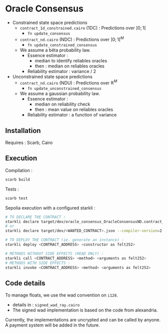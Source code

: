 # Oracle Consensus

- Constrained state space predictions
    - ``contract_1d_constrained.cairo`` (1DC) : Predictions over $]0;1[$
        - ``fn update_consensus``
    - ``contract_nd.cairo`` (NDC) : Predictions over $]0;1[^M$
        - ``fn update_constrained_consensus``
    - We assume a bêta probability law.
        - Essence estimator : 
            - median to identify reliables oracles
            - then : median on reliables oracles
        - Reliability estimator : variance / 2
- Unconstrained state space predictions
    - ``contract_nd.cairo`` (NDU) : Predictions over $\mathbb{R}^M$
        - ``fn update_unconstrained_consensus``
    - We assume a gaussian probability law.
        - Essence estimator :
            - median on reliability check
            - then : mean value on reliables oracles
        - Reliability estimator : a function of variance

## Installation

Requires : Scarb, Cairo

## Execution

Compilation :
```bash
scarb build
```

Tests :
```bash
scarb test
```

Sepolia execution with a configured starkli :

```bash
# TO DECLARE THE CONTRACT :
starkli declare target/dev/oracle_consensus_OracleConsensusND.contract_class.json --compiler-version=2.4.0
# or
starkli declare target/dev/<WANTED_CONTRACT>.json --compiler-version=2.4.0

# TO DEPLOY THE CONTRACT (ie. generate an instance) :
starkli deploy <CONTRACT_ADDRESS> <constructor as felt252>
```

```bash
# METHODS WITHOUT SIDE EFFECTS (READ ONLY) :
starkli call <CONTRACT_ADDRESS> <method> <arguments as felt252> 
# METHODS WITH SIDE EFFECTS :
starkli invoke <CONTRACT_ADDRESS> <method> <arguments as felt252> 
```

## Code details

To manage floats, we use the wad convention on ``i128``. 
- details in : ``signed_wad_ray.cairo``
- The signed wad implementation is based on the code from alexandria.

Currently, the implementations are uncrypted and can be called by anyone.
A payment system will be added in the future.